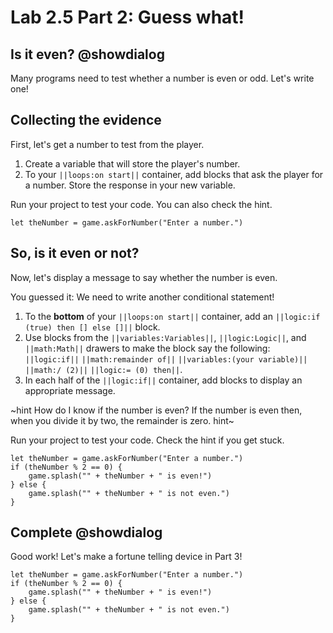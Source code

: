 # Lab 2.5 Part 2: Guess what!

## Is it even? @showdialog

Many programs need to test whether a number is even or odd. Let's write one!

## Collecting the evidence

First, let's get a number to test from the player.

1.   Create a variable that will store the player's number.
1.   To your ``||loops:on start||`` container,
     add blocks that ask the player for a number.
     Store the response in your new variable.

Run your project to test your code. You can also check the hint.

```blocks
let theNumber = game.askForNumber("Enter a number.")
```

## So, is it even or not?

Now, let's display a message to say whether the number is even.

You guessed it: We need to write another conditional statement!

1.   To the **bottom** of your ``||loops:on start||`` container,
     add an ``||logic:if (true) then [] else []||`` block.
1.   Use blocks from the ``||variables:Variables||``, ``||logic:Logic||``,
     and ``||math:Math||`` drawers to make the block say the following:
     ``||logic:if||`` ``||math:remainder of||``
     ``||variables:(your variable)||`` ``||math:/ (2)||``
     ``||logic:= (0) then||``.
1.  In each half of the ``||logic:if||`` container, add blocks to display
    an appropriate message.

~hint How do I know if the number is even?
If the number is even then, when you divide it by two, the remainder is zero.
hint~

Run your project to test your code. Check the hint if you get stuck.

```blocks
let theNumber = game.askForNumber("Enter a number.")
if (theNumber % 2 == 0) {
    game.splash("" + theNumber + " is even!")
} else {
    game.splash("" + theNumber + " is not even.")
}
```

## Complete @showdialog

Good work! Let's make a fortune telling device in Part 3!

```ghost
let theNumber = game.askForNumber("Enter a number.")
if (theNumber % 2 == 0) {
    game.splash("" + theNumber + " is even!")
} else {
    game.splash("" + theNumber + " is not even.")
}
```
